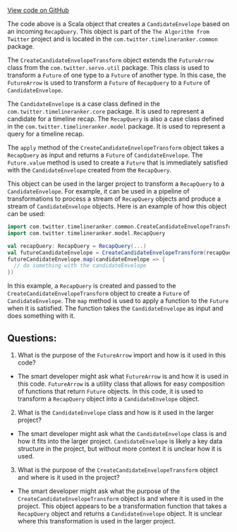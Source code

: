 [View code on GitHub](https://github.com/misbahsy/the-algorithm/timelineranker/server/src/main/scala/com/twitter/timelineranker/common/CreateCandidateEnvelopeTransform.scala)

The code above is a Scala object that creates a `CandidateEnvelope` based on an incoming `RecapQuery`. This object is part of the `The Algorithm from Twitter` project and is located in the `com.twitter.timelineranker.common` package.

The `CreateCandidateEnvelopeTransform` object extends the `FutureArrow` class from the `com.twitter.servo.util` package. This class is used to transform a `Future` of one type to a `Future` of another type. In this case, the `FutureArrow` is used to transform a `Future` of `RecapQuery` to a `Future` of `CandidateEnvelope`.

The `CandidateEnvelope` is a case class defined in the `com.twitter.timelineranker.core` package. It is used to represent a candidate for a timeline recap. The `RecapQuery` is also a case class defined in the `com.twitter.timelineranker.model` package. It is used to represent a query for a timeline recap.

The `apply` method of the `CreateCandidateEnvelopeTransform` object takes a `RecapQuery` as input and returns a `Future` of `CandidateEnvelope`. The `Future.value` method is used to create a `Future` that is immediately satisfied with the `CandidateEnvelope` created from the `RecapQuery`.

This object can be used in the larger project to transform a `RecapQuery` to a `CandidateEnvelope`. For example, it can be used in a pipeline of transformations to process a stream of `RecapQuery` objects and produce a stream of `CandidateEnvelope` objects. Here is an example of how this object can be used:

```scala
import com.twitter.timelineranker.common.CreateCandidateEnvelopeTransform
import com.twitter.timelineranker.model.RecapQuery

val recapQuery: RecapQuery = RecapQuery(...)
val futureCandidateEnvelope = CreateCandidateEnvelopeTransform(recapQuery)
futureCandidateEnvelope.map(candidateEnvelope => {
  // do something with the candidateEnvelope
})
``` 

In this example, a `RecapQuery` is created and passed to the `CreateCandidateEnvelopeTransform` object to create a `Future` of `CandidateEnvelope`. The `map` method is used to apply a function to the `Future` when it is satisfied. The function takes the `CandidateEnvelope` as input and does something with it.
## Questions: 
 1. What is the purpose of the `FutureArrow` import and how is it used in this code?
- The smart developer might ask what `FutureArrow` is and how it is used in this code. `FutureArrow` is a utility class that allows for easy composition of functions that return `Future` objects. In this code, it is used to transform a `RecapQuery` object into a `CandidateEnvelope` object.
2. What is the `CandidateEnvelope` class and how is it used in the larger project?
- The smart developer might ask what the `CandidateEnvelope` class is and how it fits into the larger project. `CandidateEnvelope` is likely a key data structure in the project, but without more context it is unclear how it is used.
3. What is the purpose of the `CreateCandidateEnvelopeTransform` object and where is it used in the project?
- The smart developer might ask what the purpose of the `CreateCandidateEnvelopeTransform` object is and where it is used in the project. This object appears to be a transformation function that takes a `RecapQuery` object and returns a `CandidateEnvelope` object. It is unclear where this transformation is used in the larger project.